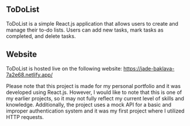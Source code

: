 ## ToDoList
ToDoList is a simple React.js application that allows users to create and manage their to-do lists. Users can add new tasks, mark tasks as completed, and delete tasks.

## Website
ToDoList is hosted live on the following website:
https://jade-baklava-7a2e68.netlify.app/


Please note that this project is made for my personal portfolio and it was developed using React.js. However, I would like to note that this is one of my earlier projects, so it may not fully reflect my current level of skills and knowledge. Additionally, the project uses a mock API for a basic and improper authentication system and it was my first project where I utilized HTTP requests.
